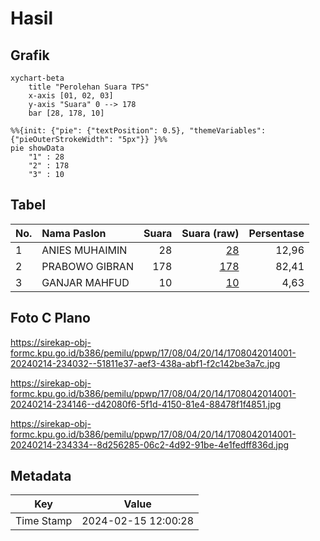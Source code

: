 # Hasil

## Grafik

```mermaid
xychart-beta
    title "Perolehan Suara TPS"
    x-axis [01, 02, 03]
    y-axis "Suara" 0 --> 178
    bar [28, 178, 10]
```

```mermaid
%%{init: {"pie": {"textPosition": 0.5}, "themeVariables": {"pieOuterStrokeWidth": "5px"}} }%%
pie showData
    "1" : 28
    "2" : 178
    "3" : 10
```

## Tabel

| No. | Nama Paslon    | Suara | Suara (raw) | Persentase |
|:--- |:-------------- | -----:| -----------:| ----------:|
| 1   | ANIES MUHAIMIN | 28    | [28][p-1]   | 12,96      |
| 2   | PRABOWO GIBRAN | 178   | [178][p-2]  | 82,41      |
| 3   | GANJAR MAHFUD  | 10    | [10][p-3]   | 4,63       |


[p-1]: https://github.com/gigit-pemilu/pemilu-2024-17-bengkulu/blob/main/pilpres/hitung-suara/sub/17-bengkulu/sub/08-kepahiang/sub/04-kepahiang/sub/2014-taba-tebelet/sub/001-tps/sub/paslon-1.txt
[p-2]: https://github.com/gigit-pemilu/pemilu-2024-17-bengkulu/blob/main/pilpres/hitung-suara/sub/17-bengkulu/sub/08-kepahiang/sub/04-kepahiang/sub/2014-taba-tebelet/sub/001-tps/sub/paslon-2.txt
[p-3]: https://github.com/gigit-pemilu/pemilu-2024-17-bengkulu/blob/main/pilpres/hitung-suara/sub/17-bengkulu/sub/08-kepahiang/sub/04-kepahiang/sub/2014-taba-tebelet/sub/001-tps/sub/paslon-3.txt

## Foto C Plano

https://sirekap-obj-formc.kpu.go.id/b386/pemilu/ppwp/17/08/04/20/14/1708042014001-20240214-234032--51811e37-aef3-438a-abf1-f2c142be3a7c.jpg

https://sirekap-obj-formc.kpu.go.id/b386/pemilu/ppwp/17/08/04/20/14/1708042014001-20240214-234146--d42080f6-5f1d-4150-81e4-88478f1f4851.jpg

https://sirekap-obj-formc.kpu.go.id/b386/pemilu/ppwp/17/08/04/20/14/1708042014001-20240214-234334--8d256285-06c2-4d92-91be-4e1fedff836d.jpg


## Metadata

| Key        | Value               |
| ---------- | ------------------- |
| Time Stamp | 2024-02-15 12:00:28 |



